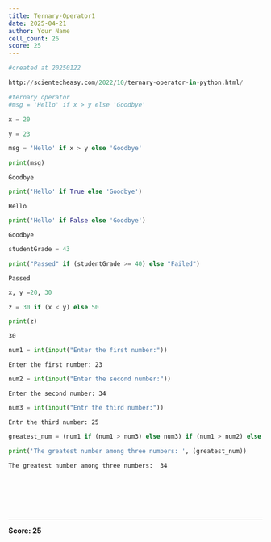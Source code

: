 ```yaml
---
title: Ternary-Operator1
date: 2025-04-21
author: Your Name
cell_count: 26
score: 25
---
```


```python
#created at 20250122
```


```python
http://scientecheasy.com/2022/10/ternary-operator-in-python.html/
```


```python
#ternary operator
#msg = 'Hello' if x > y else 'Goodbye'
```


```python
x = 20
```


```python
y = 23
```


```python
msg = 'Hello' if x > y else 'Goodbye'

```


```python
print(msg)
```

    Goodbye



```python
print('Hello' if True else 'Goodbye')
```

    Hello



```python
print('Hello' if False else 'Goodbye')
```

    Goodbye



```python
studentGrade = 43
```


```python
print("Passed" if (studentGrade >= 40) else "Failed")

```

    Passed



```python
x, y =20, 30
```


```python
z = 30 if (x < y) else 50
```


```python
print(z)
```

    30



```python
num1 = int(input("Enter the first number:"))
```

    Enter the first number: 23



```python
num2 = int(input("Enter the second number:"))
```

    Enter the second number: 34



```python
num3 = int(input("Entr the third number:"))
```

    Entr the third number: 25



```python
greatest_num = (num1 if (num1 > num3) else num3) if (num1 > num2) else (num2 if (num2 > num3) else num3)
```


```python
print('The greatest number among three numbers: ', (greatest_num))

```

    The greatest number among three numbers:  34



```python

```


```python

```


```python

```


```python

```


```python

```


```python

```


---
**Score: 25**